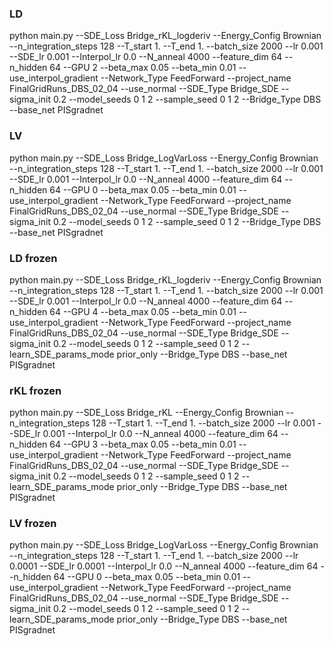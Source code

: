 
### LD 

python main.py --SDE_Loss Bridge_rKL_logderiv --Energy_Config Brownian --n_integration_steps 128 --T_start 1. --T_end 1. --batch_size 2000 --lr 0.001 --SDE_lr 0.001 --Interpol_lr 0.0 --N_anneal 4000 --feature_dim 64 --n_hidden 64 --GPU 2 --beta_max 0.05 --beta_min 0.01 --use_interpol_gradient --Network_Type FeedForward --project_name FinalGridRuns_DBS_02_04 --use_normal --SDE_Type Bridge_SDE --sigma_init 0.2 --model_seeds 0 1 2 --sample_seed 0 1 2 --Bridge_Type DBS --base_net PISgradnet


### LV

python main.py --SDE_Loss Bridge_LogVarLoss --Energy_Config Brownian --n_integration_steps 128 --T_start 1. --T_end 1. --batch_size 2000 --lr 0.001 --SDE_lr 0.001 --Interpol_lr 0.0 --N_anneal 4000 --feature_dim 64 --n_hidden 64 --GPU 0 --beta_max 0.05 --beta_min 0.01 --use_interpol_gradient --Network_Type FeedForward --project_name FinalGridRuns_DBS_02_04 --use_normal --SDE_Type Bridge_SDE --sigma_init 0.2 --model_seeds 0 1 2 --sample_seed 0 1 2 --Bridge_Type DBS --base_net PISgradnet

### LD frozen
python main.py --SDE_Loss Bridge_rKL_logderiv --Energy_Config Brownian --n_integration_steps 128 --T_start 1. --T_end 1. --batch_size 2000 --lr 0.001 --SDE_lr 0.001 --Interpol_lr 0.0 --N_anneal 4000 --feature_dim 64 --n_hidden 64 --GPU 4 --beta_max 0.05 --beta_min 0.01 --use_interpol_gradient --Network_Type FeedForward --project_name FinalGridRuns_DBS_02_04 --use_normal --SDE_Type Bridge_SDE --sigma_init 0.2 --model_seeds 0 1 2 --sample_seed 0 1 2 --learn_SDE_params_mode prior_only --Bridge_Type DBS --base_net PISgradnet


### rKL frozen
python main.py --SDE_Loss Bridge_rKL --Energy_Config Brownian --n_integration_steps 128 --T_start 1. --T_end 1. --batch_size 2000 --lr 0.001 --SDE_lr 0.001 --Interpol_lr 0.0 --N_anneal 4000 --feature_dim 64 --n_hidden 64 --GPU 3 --beta_max 0.05 --beta_min 0.01 --use_interpol_gradient --Network_Type FeedForward --project_name FinalGridRuns_DBS_02_04 --use_normal --SDE_Type Bridge_SDE --sigma_init 0.2 --model_seeds 0 1 2 --sample_seed 0 1 2 --learn_SDE_params_mode prior_only --Bridge_Type DBS --base_net PISgradnet

### LV frozen
python main.py --SDE_Loss Bridge_LogVarLoss --Energy_Config Brownian --n_integration_steps 128 --T_start 1. --T_end 1. --batch_size 2000 --lr 0.0001 --SDE_lr 0.0001 --Interpol_lr 0.0 --N_anneal 4000 --feature_dim 64 --n_hidden 64 --GPU 0 --beta_max 0.05 --beta_min 0.01 --use_interpol_gradient --Network_Type FeedForward --project_name FinalGridRuns_DBS_02_04 --use_normal --SDE_Type Bridge_SDE --sigma_init 0.2 --model_seeds 0 1 2 --sample_seed 0 1 2 --learn_SDE_params_mode prior_only --Bridge_Type DBS --base_net PISgradnet

